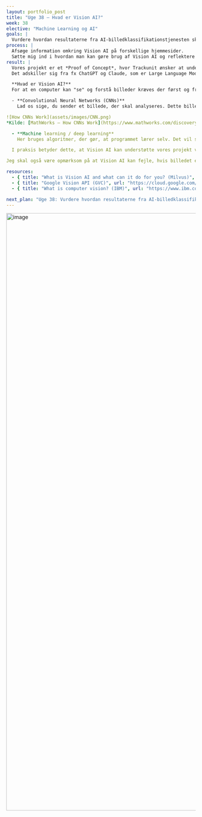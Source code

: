 ```yaml
---
layout: portfolio_post
title: "Uge 38 – Hvad er Vision AI?"
week: 38
elective: "Machine Learning og AI"
goals: |
  Vurdere hvordan resultaterne fra AI-billedklassifikationstjenesten skal behandles og vægtes i en samlet vurdering.
process: |
  Afsøge information omkring Vision AI på forskellige hjemmesider.  
  Sætte mig ind i hvordan man kan gøre brug af Vision AI og reflektere over, hvordan jeg bedst kan anvende det i projektet.
result: |
  Vores projekt er et *Proof of Concept*, hvor Trackunit ønsker at undersøge, om man kan bruge AI til at klassificere maskiner og automatisk hente metadata om en given maskine ud fra et billede.  
  Det adskiller sig fra fx ChatGPT og Claude, som er Large Language Models (LLM’er), der arbejder med tekst. I stedet ser vi på AI, der er trænet til at hente information direkte fra billeder – det kaldes Vision AI, altså AI der “ser”.  

  **Hvad er Vision AI?**  
  For at en computer kan "se" og forstå billeder kræves der først og fremmest store mængder træningsdata. I dette tilfælde findes der to forskellige teknologier, man kan bruge for at opnå en model, der faktisk kan "se":  

  - **Convolutional Neural Networks (CNNs)**  
    Lad os sige, du sender et billede, der skal analyseres. Dette billede bliver oversat til pixeldata. Pixeldataen kan AI bruge til at finde mønstre og visuelle kendetegn. CNN-netværket gennemgår billedet trin for trin. Først identificeres kanter og former, derefter mere komplekse strukturer som hjul, bælter eller karrosseriformer. Til sidst kan modellen klassificere, hvilken type maskine der er tale om.  

![How CNNs Work](assets/images/CNN.png)  
*Kilde: [MathWorks – How CNNs Work](https://www.mathworks.com/discovery/convolutional-neural-network.html)*

  - **Machine learning / deep learning**  
    Her bruges algoritmer, der gør, at programmet lærer selv. Det vil sige, at algoritmen lærer at se forskel på billeder ved at blive eksponeret for store mængder data, præcist som et menneske lærer at genkende objekter gennem erfaring.  

  I praksis betyder dette, at Vision AI kan understøtte vores projekt ved (forhåbentlig) at kunne identificere maskintyper og berige data på en automatiseret måde, som ellers ville kræve en manuel indsats.  

Jeg skal også være opmærksom på at Vision AI kan fejle, hvis billedet er uklart eller taget fra en usædvanlig vinkel. Det giver mig indsigt i, at kvaliteten af input-data bliver afgørende for vores projekt. 

resources:
  - { title: "What is Vision AI and what can it do for you? (Milvus)", url: "https://milvus.io/ai-quick-reference/what-is-vision-ai-and-what-it-can-do-for-you" }
  - { title: "Google Vision API (GVC)", url: "https://cloud.google.com/vision?hl=nb" }
  - { title: "What is computer vision? (IBM)", url: "https://www.ibm.com/think/topics/computer-vision" }

next_plan: "Uge 38: Vurdere hvordan resultaterne fra AI-billedklassifikationstjenesten skal behandles og vægtes i en samlet vurdering."
---
```

<img width="522" height="1589" alt="image" src="https://github.com/user-attachments/assets/a0f386cd-bb71-4a42-89be-7b83550afa6f" />

